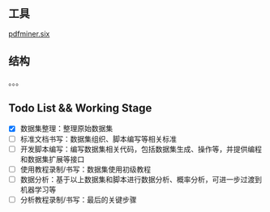 ## 工具

[pdfminer.six](https://github.com/pdfminer/pdfminer.six/tree/develop/tools)

## 结构

。。。

## Todo List && Working Stage

- [x] 数据集整理：整理原始数据集
- [ ] 标准文档书写：数据集组织、脚本编写等相关标准
- [ ] 开发脚本编写：编写数据集相关代码，包括数据集生成、操作等，并提供编程和数据集扩展等接口
- [ ] 使用教程录制/书写：数据集使用初级教程
- [ ] 数据分析：基于以上数据集和脚本进行数据分析、概率分析，可进一步过渡到机器学习等
- [ ] 分析教程录制/书写：最后的关键步骤